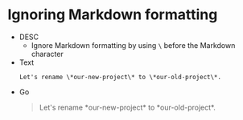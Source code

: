 # Ignoring Markdown formatting
- DESC
    - Ignore Markdown formatting by using `\` before the Markdown character
- Text
    ```
    Let's rename \*our-new-project\* to \*our-old-project\*.
    ```
- Go
    >Let's rename \*our-new-project\* to \*our-old-project\*.